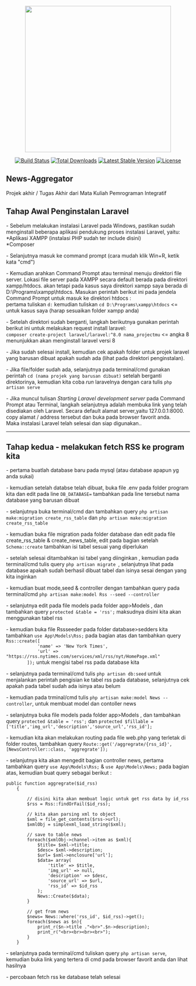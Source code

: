 <p align="center"><a href="https://laravel.com" target="_blank"><img src="https://raw.githubusercontent.com/laravel/art/master/logo-lockup/5%20SVG/2%20CMYK/1%20Full%20Color/laravel-logolockup-cmyk-red.svg" width="400"></a></p>

<p align="center">
<a href="https://travis-ci.org/laravel/framework"><img src="https://travis-ci.org/laravel/framework.svg" alt="Build Status"></a>
<a href="https://packagist.org/packages/laravel/framework"><img src="https://poser.pugx.org/laravel/framework/d/total.svg" alt="Total Downloads"></a>
<a href="https://packagist.org/packages/laravel/framework"><img src="https://poser.pugx.org/laravel/framework/v/stable.svg" alt="Latest Stable Version"></a>
<a href="https://packagist.org/packages/laravel/framework"><img src="https://poser.pugx.org/laravel/framework/license.svg" alt="License"></a>
</p>

## News-Aggregator
Projek akhir / Tugas Akhir dari Mata Kuliah Pemrograman Integratif

<h2> Tahap Awal Penginstalan Laravel </h2>
  <p> - Sebelum melakukan instalasi Laravel pada Windows, pastikan sudah menginstall beberapa aplikasi pendukung proses instalasi Laravel, yaitu:<br>
	*Aplikasi XAMPP (instalasi PHP sudah ter include disini)<br>
   *Composer 
  </p>
 <p> - Selanjutnya masuk ke command prompt (cara mudah klik Win+R, ketik kata "cmd") </p> 
  <p> - Kemudian arahkan Command Prompt atau terminal menuju direktori file server. Lokasi file server pada XAMPP secara default berada pada direktori xampp/htdocs. akan         tetapi pada kasus saya direktori xampp saya berada di D:\Programs\xampp\htdocs. Masukan perintah berikut ini pada jendela Command Prompt untuk masuk ke direktori         htdocs :<br>
	pertama tuliskan <code>d:</code> kemudian tuliskan <code>cd D:\Programs\xampp\htdocs</code> <= untuk kasus saya (harap sesuaikan folder xampp anda)</p> 
 <p> - Setelah direktori sudah berganti, langkah berikutnya gunakan perintah berikut ini untuk melakukan request install laravel:<br>
	 <code>composer create-project laravel/laravel:^8.0 nama_projectmu</code> <= angka 8 menunjukkan akan menginstall laravel versi 8 </p> 
  <p> - Jika sudah selesai install, kemudian cek apakah folder untuk projek laravel yang barusan dibuat apakah sudah ada (lihat pada direktori penginstalan). </p> 
<p> - Jika file/folder sudah ada, selanjutnya pada terminal/cmd gunakan perintah <code>cd (nama projek yang barusan dibuat)</code> setelah berganti direktorinya, kemudian  kita coba <i>run</i> laravelnya dengan cara tulis <code>php artisan serve</code></p> 
<p> - Jika muncul tulisan <i>Starting Laravel development server</i> pada Command Prompt atau Terminal, langkah selanjutnya adalah membuka link yang telah disediakan oleh Laravel. Secara default alamat server,yaitu 127.0.0.1:8000. copy alamat / address tersebut dan buka pada browser favorit anda. <br> Maka instalasi Laravel telah selesai dan siap digunakan..</p><hr>
<h2>Tahap kedua - melakukan fetch RSS ke program kita</h2>
<p> - pertama buatlah database baru pada mysql (atau database apapun yg anda sukai) </p>
<p> - kemudian setelah databse telah dibuat, buka file .env pada folder program kita dan edit pada line <code>DB_DATABASE=</code> tambahkan pada line tersebut nama database yang barusan dibuat</p>
<p> - selanjutnya buka terminal/cmd dan tambahkan query <code>php artisan make:migration create_rss_table</code> dan <code>php artisan make:migration create_rss_table</code> </p>
<p> - kemudian buka file migration pada folder database dan edit pada file create_rss_table & create_news_table, edit pada bagian setelah <code>Schema::create</code> tambahkan isi tabel sesuai yang diperlukan</p>
<p> - setelah selesai ditambahkan isi tabel yang diinginkan , kemudian pada terminal/cmd tulis query <code>php artisan migrate </code>, selanjutnya lihat pada database apakah sudah berhasil dibuat tabel dan isinya sesai dengan yang kita inginkan </p>
<p> - kemudian buat mode,seed & controller dengan tambahkan query pada terminal/cmd <code>php artisan make:model Rss --seed --controller</code></p>
<p> - selanjutnya edit pada file models pada folder app>Models , dan tambahkan query <code>protected &table = 'rss';</code> maksudnya disini kita akan menggunakan tabel rss </p>
<p> - kemudian buka file Rssseeder pada folder database>sedders kita tambahkan <code>use App\Models\Rss;</code> pada bagian atas dan tambahkan query <code> Rss::create([
            'name' => 'New York Times',
            'url' => "https://rss.nytimes.com/services/xml/rss/nyt/HomePage.xml"
        ]);</code> untuk mengisi tabel rss pada database kita</p>
<p> - selanjutnya pada terminal/cmd tulis <code>php artisan db:seed</code> untuk menjalankan perintah pengisian ke tabel rss pada database, selanjutnya cek apakah pada tabel sudah ada isinya atau belum</p>
<p> - kemudian pada trminal/cmd tulis <code>php artisan make:model News --controller</code>, untuk membuat model dan contoller news</p>
<p> - selanjutnya buka file models pada folder app>Models , dan tambahkan query <code>protected &table = 'rss';</code> dan <code>protected $fillable = ['title','img_url','description','source_url','rss_id'];</code> </p>
<p> - kemudian kita akan melakukan routing pada file web.php yang terletak di folder routes, tambahkan query <code>Route::get('/aggregrate/{rss_id}', [NewsController::class, 'aggregrate']);</code></p>
- selanjutnya kita akan mengedit bagian controller news, pertama tambahkan query <code>use App\Models\Rss;</code> & <code>use App\Models\News;</code> pada bagian atas, kemudian buat query sebagai berikut : 


```
public function aggregrate($id_rss)
    { 
	
        // disini kita akan membuat logic untuk get rss data by id_rss
        $rss = Rss::findOrFail($id_rss);
	
        // kita akan parsing xml to object
        $xml = file_get_contents($rss->url);
        $xmlObj = simplexml_load_string($xml);
	
        // save to table news
        foreach($xmlObj->channel->item as $xml){
            $title= $xml->title;
            $desc= $xml->description;
            $url= $xml->enclosure['url'];
            $data= array(
                'title' => $title,
                'img_url' => null,
                'description' => $desc,
                'source_url' => $url,
                'rss_id' => $id_rss
            );
            News::Create($data);
        }

        // get from news
        $news= News::where('rss_id', $id_rss)->get();
        foreach($news as $n){
            print_r($n->title ."<br>".$n->description);
            print_r("<br><br><br><br>");    
        }
    }
```

<p> - selanjutnya pada terminal/cmd tuliskan query <code>php artisan serve</code>, kemudian buka link yang tertera di cmd pada browser favorit anda dan lihat hasilnya </p>
<p> - percobaan fetch rss ke database telah selesai</p>
